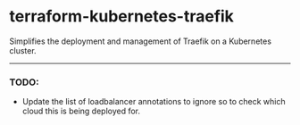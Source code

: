 # terraform-kubernetes-traefik
Simplifies the deployment and management of Traefik on a Kubernetes cluster.

--- 

### TODO: 
- Update the list of loadbalancer annotations to ignore so to check which cloud this is being deployed for. 